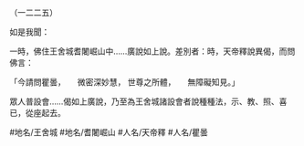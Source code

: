 （一二二五）

如是我聞：

一時，佛住王舍城耆闍崛山中……廣說如上說。差別者：時，天帝釋說異偈，而問佛言：

「今請問瞿曇，　　微密深妙慧，
世尊之所體，　　無障礙知見。」

眾人普設會……偈如上廣說，乃至為王舍城諸設會者說種種法，示、教、照、喜已，從座起去。

#地名/王舍城
#地名/耆闍崛山
#人名/天帝釋
#人名/瞿曇
